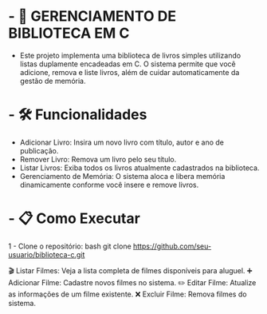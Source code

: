# - 📖 GERENCIAMENTO DE BIBLIOTECA EM C

- Este projeto implementa uma biblioteca de livros simples utilizando listas duplamente encadeadas em C. O sistema permite que você adicione, remova e liste livros, além de cuidar automaticamente da gestão de memória.

# - 🛠️ Funcionalidades
- Adicionar Livro: Insira um novo livro com título, autor e ano de publicação.
- Remover Livro: Remova um livro pelo seu título.
- Listar Livros: Exiba todos os livros atualmente cadastrados na biblioteca.
- Gerenciamento de Memória: O sistema aloca e libera memória dinamicamente conforme você insere e remove livros.

# - 📋 Como Executar
1 - Clone o repositório:
bash git clone https://github.com/seu-usuario/biblioteca-c.git


 🎬 Listar Filmes: Veja a lista completa de filmes disponíveis para aluguel.
    ➕ Adicionar Filme: Cadastre novos filmes no sistema.
    ✏️ Editar Filme: Atualize as informações de um filme existente.
    ❌ Excluir Filme: Remova filmes do sistema.

